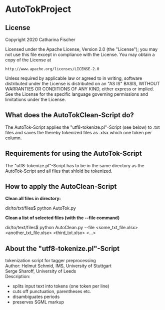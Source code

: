 # AutoTokProject


## License
Copyright 2020 Catharina Fischer

Licensed under the Apache License, Version 2.0 (the "License");
you may not use this file except in compliance with the License.
You may obtain a copy of the License at

    http://www.apache.org/licenses/LICENSE-2.0

Unless required by applicable law or agreed to in writing, software
distributed under the License is distributed on an "AS IS" BASIS,
WITHOUT WARRANTIES OR CONDITIONS OF ANY KIND, either express or implied.
See the License for the specific language governing permissions and
limitations under the License.

## What does the AutoTokClean-Script do?

The AutoTok-Script applies the "utf8-tokenize.pl"-Script (see below) to .txt files and saves the thereby tokenized files as .xlsx which one token per column. 


## Requirements for using the AutoTok-Script

The "utf8-tokenize.pl"-Script has to be in the same directory as the AutoTok-Script and all files that shlold be tokenized.

## How to apply the AutoClean-Script

**Clean all files in directory:**

dir/to/txt/files$ python AutoTok.py


**Clean a list of selected files (with the --file command)**

dir/to/text/files$ python AutoClean.py --file <some_txt_file.xlsx> <another_txt_file.xlsx> <third_txt.xlsx> <...>


## About the "utf8-tokenize.pl"-Script

 tokenization script for tagger preprocessing                        
   Author: Helmut Schmid, IMS, University of Stuttgart                 
           Serge Sharoff, University of Leeds                          
   Description:                                                        
   - splits input text into tokens (one token per line)                
   - cuts off punctuation, parentheses etc.                            
   - disambiguates periods                                             
   - preserves SGML markup
